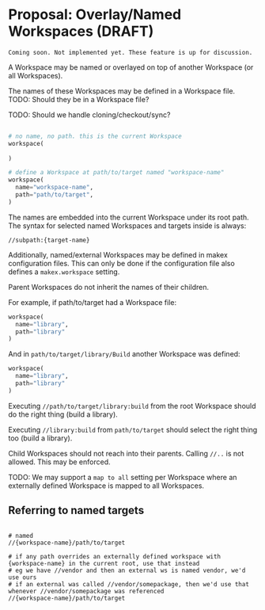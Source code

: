 # Proposal: Overlay/Named Workspaces (DRAFT)

```{note}
Coming soon. Not implemented yet. These feature is up for discussion.
```

A Workspace may be named or overlayed on top of another Workspace (or all Workspaces).

The names of these Workspaces may be defined in a Workspace file.
TODO: Should they be in a Workspace file?

TODO: Should we handle cloning/checkout/sync?


```python

# no name, no path. this is the current Workspace
workspace(
  
)

# define a Workspace at path/to/target named "workspace-name"
workspace(
  name="workspace-name",
  path="path/to/target",
)

```

The names are embedded into the current Workspace under its root path. The syntax for selected named Workspaces and targets inside is always:

```
//subpath:{target-name}
```


Additionally, named/external Workspaces may be defined in makex configuration files. This can only be done if the configuration
file also defines a `makex.workspace` setting.

Parent Workspaces do not inherit the names of their children.

For example, if path/to/target had a Workspace file:

```python
workspace(
  name="library",
  path="library"
)
```

And in `path/to/target/library/Build` another Workspace was defined:

```python
workspace(
  name="library",
  path="library"
)
```

Executing `//path/to/target/library:build` from the root Workspace should do the right thing (build a library).

Executing `//library:build` from `path/to/target` should select the right thing too (build a library).

Child Workspaces should not reach into their parents. Calling `//..` is not allowed. This may be enforced.

TODO: We may support a `map to all` setting per Workspace where an externally defined Workspace is mapped to all Workspaces.


## Referring to named targets


```

# named
//{workspace-name}/path/to/target

# if any path overrides an externally defined workspace with {workspace-name} in the current root, use that instead
# eg we have //vendor and then an external ws is named vendor, we'd use ours
# if an external was called //vendor/somepackage, then we'd use that whenever //vendor/somepackage was referenced
//{workspace-name}/path/to/target
```